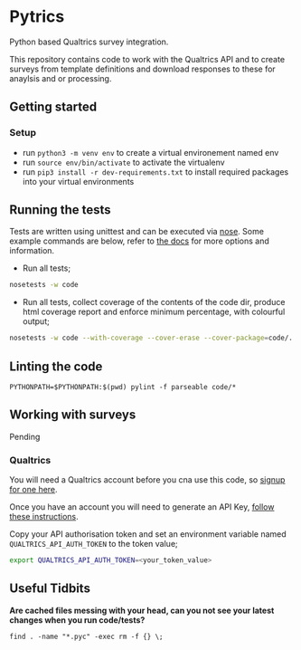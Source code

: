# Pytrics

Python based Qualtrics survey integration.

This repository contains code to work with the Qualtrics API and to create surveys from template definitions and download responses to these for anaylsis and or processing.

## Getting started

### Setup

- run `python3 -m venv env` to create a virtual environement named env
- run `source env/bin/activate` to activate the virtualenv
- run `pip3 install -r dev-requirements.txt` to install required packages into your virtual environments

## Running the tests

Tests are written using unittest and can be executed via [nose](https://nose.readthedocs.io/en/latest/index.html). Some example commands are below, refer to [the docs](https://nose.readthedocs.io/en/latest/usage.html) for more options and information.

- Run all tests;

```bash
nosetests -w code
```

- Run all tests, collect coverage of the contents of the code dir, produce html coverage report and enforce minimum percentage, with colourful output;

```bash
nosetests -w code --with-coverage --cover-erase --cover-package=code/. --cover-html --cover-min-percentage=75 -v --rednose
```

## Linting the code

```
PYTHONPATH=$PYTHONPATH:$(pwd) pylint -f parseable code/*
```

## Working with surveys

Pending

### Qualtrics

You will need a Qualtrics account before you cna use this code, so [signup for one here](qualtrics-signup-link).

Once you have an account you will need to generate an API Key, [follow these instructions](generate-api-key-instructions-link).

Copy your API authorisation token and set an environment variable named `QUALTRICS_API_AUTH_TOKEN` to the token value;

```bash
export QUALTRICS_API_AUTH_TOKEN=<your_token_value>
```

## Useful Tidbits

**Are cached files messing with your head, can you not see your latest changes when you run code/tests?**

    find . -name "*.pyc" -exec rm -f {} \;
